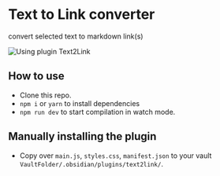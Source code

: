 # Text to Link converter

convert selected text to markdown link(s)



![Using plugin Text2Link](https://github.com/kaefik/obsidian-text2link/Using%20plugin%20Text2Link.gif)

## How to use

- Clone this repo.
- `npm i` or `yarn` to install dependencies
- `npm run dev` to start compilation in watch mode.

## Manually installing the plugin

- Copy over `main.js`, `styles.css`, `manifest.json` to your vault `VaultFolder/.obsidian/plugins/text2link/`.

